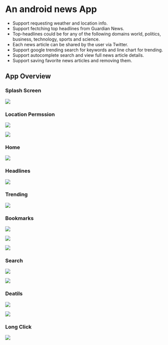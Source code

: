 # An android news App

- Support requesting weather and location info.
- Support fectching top headlines from Guardian News.
- Top-headlines  could  be  for  any  of  the following domains world, politics, business, technology, sports and science.
- Each news article can be shared by the user via Twitter.
- Support google trending search for keywords and line chart for trending.
- Support autocomplete search and view full news article details.
- Support saving favorite news articles and removing them.

## App Overview

### Splash Screen
![](./screenshots/splash.png)

### Location Permssion

![](./screenshots/permission.png)

![](./screenshots/permission_granted.png)

### Home

![](./screenshots/home.png)

### Headlines

![](./screenshots/headlines.png)

### Trending

![](./screenshots/trending.png)

### Bookmarks

![](./screenshots/bookmarks.png)

![](./screenshots/bookmark_btn1.png)

![](./screenshots/bookmark_btn2.png)

### Search

![](./screenshots/search.png)

![](./screenshots/search_res.png)

### Deatils

![](./screenshots/details.png)

![](./screenshots/details2.png)

### Long Click

![](./screenshots/long_click.png)





